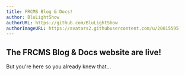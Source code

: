 ```yaml
---
title: FRCMS Blog & Docs!
author: BluLightShow
authorURL: https://github.com/BluLightShow
authorImageURL: https://avatars2.githubusercontent.com/u/20815595
---
```


## The FRCMS Blog & Docs website are live!
But you're here so you already knew that...